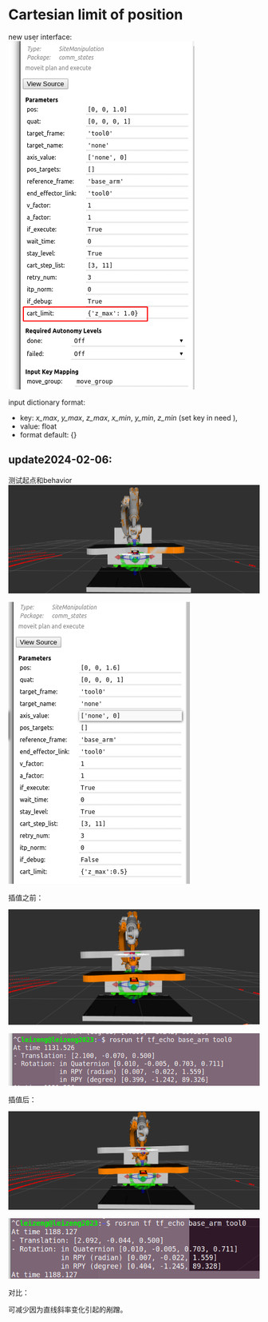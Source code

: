 # Cartesian limit of position

new user interface:
![image-20240108111435874](./arm_limit_img/image-20240108111438837.png)



input dictionary format:

- key: *x_max*, *y_max*, *z_max*, *x_min*, *y_min*, *z_min* (set key in need ), 
- value: float
- format default:  {}



## update2024-02-06:

测试起点和behavior
![image-20240206112445911](./arm_limit_img/image-20240206112445911.png)

![image-20240206112541169](./arm_limit_img/image-20240206112541169.png)

插值之前：

![image-20240206112607364](./arm_limit_img/image-20240206112607364.png)

![image-20240206112626761](./arm_limit_img/image-20240206112626761.png)

插值后：

![image-20240206112721356](./arm_limit_img/image-20240206112721356.png)

![image-20240206112746925](./arm_limit_img/image-20240206112746925.png)



对比：

可减少因为直线斜率变化引起的剐蹭。
